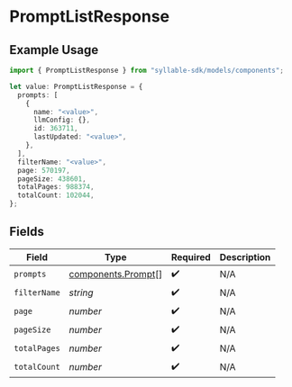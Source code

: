 # PromptListResponse

## Example Usage

```typescript
import { PromptListResponse } from "syllable-sdk/models/components";

let value: PromptListResponse = {
  prompts: [
    {
      name: "<value>",
      llmConfig: {},
      id: 363711,
      lastUpdated: "<value>",
    },
  ],
  filterName: "<value>",
  page: 570197,
  pageSize: 438601,
  totalPages: 988374,
  totalCount: 102044,
};
```

## Fields

| Field                                                    | Type                                                     | Required                                                 | Description                                              |
| -------------------------------------------------------- | -------------------------------------------------------- | -------------------------------------------------------- | -------------------------------------------------------- |
| `prompts`                                                | [components.Prompt](../../models/components/prompt.md)[] | :heavy_check_mark:                                       | N/A                                                      |
| `filterName`                                             | *string*                                                 | :heavy_check_mark:                                       | N/A                                                      |
| `page`                                                   | *number*                                                 | :heavy_check_mark:                                       | N/A                                                      |
| `pageSize`                                               | *number*                                                 | :heavy_check_mark:                                       | N/A                                                      |
| `totalPages`                                             | *number*                                                 | :heavy_check_mark:                                       | N/A                                                      |
| `totalCount`                                             | *number*                                                 | :heavy_check_mark:                                       | N/A                                                      |